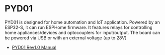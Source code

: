 # PYD01

PYD01 is designed for home automation and IoT application.
Powered by an ESP32-S, it can run ESPHome firmware.
It features relays for controlling home appliances/devices and optocouplers for input/output.
The board can be powered via USB or with an external voltage (up to 28V)

- [PYD01 Rev1.0 Manual](./revisions/rev1.0)
<!-- - [PYD01 Rev1.1 Manual](./revisions/rev1.1) -->